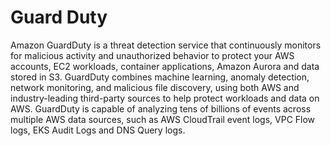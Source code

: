 # Guard Duty

Amazon GuardDuty is a threat detection service that continuously monitors for malicious activity and unauthorized behavior to protect your AWS accounts, EC2 workloads, container applications, Amazon Aurora and data stored in S3.
GuardDuty combines machine learning, anomaly detection, network monitoring, and malicious file discovery, using both AWS and industry-leading third-party sources to help protect workloads and data on AWS. GuardDuty is capable of analyzing tens of billions of events across multiple AWS data sources, such as AWS CloudTrail event logs, VPC Flow logs, EKS Audit Logs and DNS Query logs.